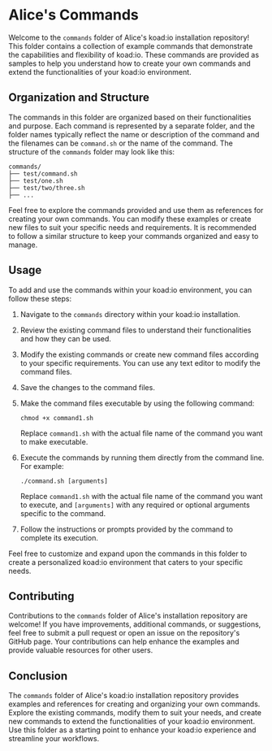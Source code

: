 # Alice's Commands

Welcome to the `commands` folder of Alice's koad:io installation repository! This folder contains a collection of example commands that demonstrate the capabilities and flexibility of koad:io. These commands are provided as samples to help you understand how to create your own commands and extend the functionalities of your koad:io environment.

## Organization and Structure

The commands in this folder are organized based on their functionalities and purpose. Each command is represented by a separate folder, and the folder names typically reflect the name or description of the command and the filenames can be `command.sh` or the name of the command. The structure of the `commands` folder may look like this:

```
commands/
├── test/command.sh
├── test/one.sh
├── test/two/three.sh
├── ...
```

Feel free to explore the commands provided and use them as references for creating your own commands. You can modify these examples or create new files to suit your specific needs and requirements. It is recommended to follow a similar structure to keep your commands organized and easy to manage.

## Usage

To add and use the commands within your koad:io environment, you can follow these steps:

1. Navigate to the `commands` directory within your koad:io installation.

2. Review the existing command files to understand their functionalities and how they can be used.

3. Modify the existing commands or create new command files according to your specific requirements. You can use any text editor to modify the command files.

4. Save the changes to the command files.

5. Make the command files executable by using the following command:

   ```shell
   chmod +x command1.sh
   ```

   Replace `command1.sh` with the actual file name of the command you want to make executable.

6. Execute the commands by running them directly from the command line. For example:

   ```shell
   ./command.sh [arguments]
   ```

   Replace `command1.sh` with the actual file name of the command you want to execute, and `[arguments]` with any required or optional arguments specific to the command.

7. Follow the instructions or prompts provided by the command to complete its execution.

Feel free to customize and expand upon the commands in this folder to create a personalized koad:io environment that caters to your specific needs.

## Contributing

Contributions to the `commands` folder of Alice's installation repository are welcome! If you have improvements, additional commands, or suggestions, feel free to submit a pull request or open an issue on the repository's GitHub page. Your contributions can help enhance the examples and provide valuable resources for other users.

## Conclusion

The `commands` folder of Alice's koad:io installation repository provides examples and references for creating and organizing your own commands. Explore the existing commands, modify them to suit your needs, and create new commands to extend the functionalities of your koad:io environment. Use this folder as a starting point to enhance your koad:io experience and streamline your workflows.